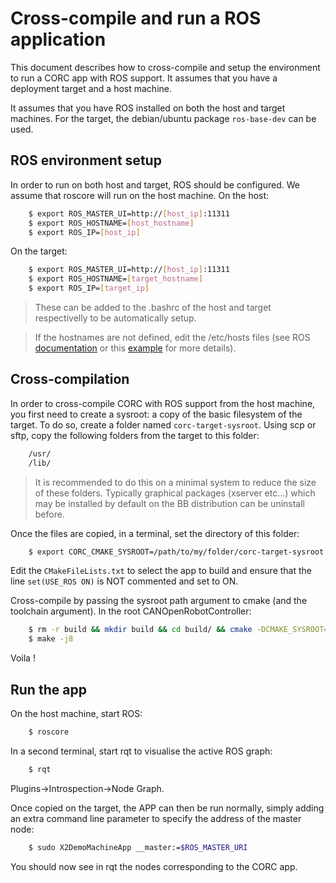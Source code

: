 # Cross-compile and run a ROS application

This document describes how to cross-compile and setup the environment to run a CORC app with ROS support. It assumes that you have a deployment target and a host machine.

It assumes that you have ROS installed on both the host and target machines. For the target, the debian/ubuntu package `ros-base-dev` can be used.

## ROS environment setup
In order to run on both host and target, ROS should be configured. We assume that roscore will run on the host machine.
On the host:
```bash
	$ export ROS_MASTER_UI=http://[host_ip]:11311
	$ export ROS_HOSTNAME=[host_hostname]
	$ export ROS_IP=[host_ip]
```
On the target:
```bash
	$ export ROS_MASTER_UI=http://[host_ip]:11311
	$ export ROS_HOSTNAME=[target_hostname]
	$ export ROS_IP=[target_ip]
```
>These can be added to the .bashrc of the host and target respectivelly to be automatically setup.

>If the hostnames are not defined, edit the /etc/hosts files (see ROS [documentation](http://wiki.ros.org/ROS/Tutorials/MultipleRemoteMachines) or this [example](https://github.com/mktk1117/six_wheel_robot/wiki/Communication-between-Raspberry-Pi-and-PC-\(ROS\)) for more details).


## Cross-compilation
In order to cross-compile CORC with ROS support from the host machine, you first need to create a sysroot: a copy of the basic filesystem of the target. To do so, create a folder named `corc-target-sysroot`. Using scp or sftp, copy the following folders from the target to this folder:
```bash
	/usr/
	/lib/
```
>It is recommended to do this on a minimal system to reduce the size of these folders. Typically graphical packages (xserver etc...) which may be installed by default on the BB distribution can be uninstall before.

Once the files are copied, in a terminal, set the directory of this folder:
```bash
	$ export CORC_CMAKE_SYSROOT=/path/to/my/folder/corc-target-sysroot
```

Edit the `CMakeFileLists.txt` to select the app to build and ensure that the line `set(USE_ROS ON)` is NOT commented and set to ON.

Cross-compile by passing the sysroot path argument to cmake (and the toolchain argument). In the root CANOpenRobotController:
```bash
	$ rm -r build && mkdir build && cd build/ && cmake -DCMAKE_SYSROOT=/path/to/my/folder/corc-target-sysroot -DCMAKE_TOOLCHAIN_FILE=../armhf.cmake ..
	$ make -j8
```
Voila !

## Run the app
On the host machine, start ROS:
```bash
	$ roscore
```
In a second terminal, start rqt to visualise the active ROS graph:
```bash
	$ rqt
```
Plugins->Introspection->Node Graph.

Once copied on the target, the APP can then be run normally, simply adding an extra command line parameter to specify the address of the master node:
```bash
	$ sudo X2DemoMachineApp __master:=$ROS_MASTER_URI
```

You should now see in rqt the nodes corresponding to the CORC app.
